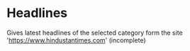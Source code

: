 # Headlines
Gives latest headlines of the selected category form the site 'https://www.hindustantimes.com'  (incomplete)
